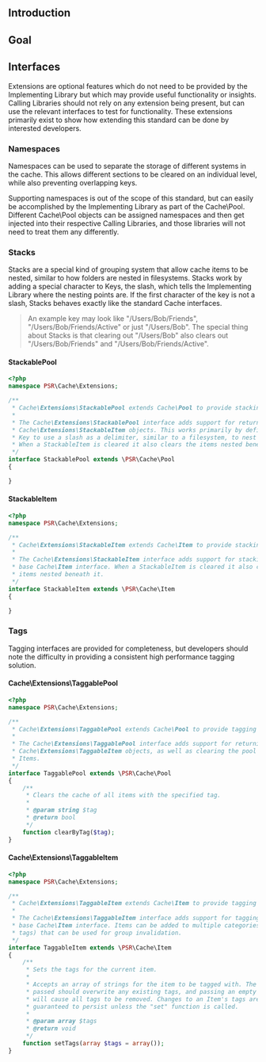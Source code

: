 ## Introduction



## Goal



## Interfaces

Extensions are optional features which do not need to be provided by the
Implementing Library but which may provide useful functionality or insights.
Calling Libraries should not rely on any extension being present, but can use
the relevant interfaces to test for functionality. These extensions primarily
exist to show how extending this standard can be done by interested developers.


### Namespaces

Namespaces can be used to separate the storage of different systems in the
cache. This allows different sections to be cleared on an individual level,
while also preventing overlapping keys.

Supporting namespaces is out of the scope of this standard, but can easily be
accomplished by the Implementing Library as part of the Cache\Pool. Different
Cache\Pool objects can be assigned namespaces and then get injected into their
respective Calling Libraries, and those libraries will not need to treat them
any differently.


### Stacks

Stacks are a special kind of grouping system that allow cache items to be
nested, similar to how folders are nested in filesystems. Stacks work by adding
a special character to Keys, the slash, which tells the Implementing Library
where the nesting points are. If the first character of the key is not a slash,
Stacks behaves exactly like the standard Cache interfaces.

> An example key may look like "/Users/Bob/Friends", "/Users/Bob/Friends/Active"
or just "/Users/Bob". The special thing about Stacks is that clearing out
"/Users/Bob" also clears out "/Users/Bob/Friends" and "/Users/Bob/Friends/Active".


#### StackablePool

```php
<?php
namespace PSR\Cache\Extensions;

/**
 * Cache\Extensions\StackablePool extends Cache\Pool to provide stacking support.
 *
 * The Cache\Extensions\StackablePool interface adds support for returning
 * Cache\Extensions\StackableItem objects. This works primarily by defining the
 * Key to use a slash as a delimiter, similar to a filesystem, to nest keys.
 * When a StackableItem is cleared it also clears the items nested beneath it.
 */
interface StackablePool extends \PSR\Cache\Pool
{

}
```


#### StackableItem

```php
<?php
namespace PSR\Cache\Extensions;

/**
 * Cache\Extensions\StackableItem extends Cache\Item to provide stacking support.
 *
 * The Cache\Extensions\StackableItem interface adds support for stacking to the
 * base Cache\Item interface. When a StackableItem is cleared it also clears the
 * items nested beneath it.
 */
interface StackableItem extends \PSR\Cache\Item
{

}

```


### Tags

Tagging interfaces are provided for completeness, but developers should note the
difficulty in providing a consistent high performance tagging solution.


#### Cache\Extensions\TaggablePool

```php
<?php
namespace PSR\Cache\Extensions;

/**
 * Cache\Extensions\TaggablePool extends Cache\Pool to provide tagging support.
 *
 * The Cache\Extensions\TaggablePool interface adds support for returning
 * Cache\Extensions\TaggableItem objects, as well as clearing the pool of tagged
 * Items.
 */
interface TaggablePool extends \PSR\Cache\Pool
{
    /**
     * Clears the cache of all items with the specified tag.
     *
     * @param string $tag
     * @return bool
     */
    function clearByTag($tag);
}
```


#### Cache\Extensions\TaggableItem

```php
<?php
namespace PSR\Cache\Extensions;

/**
 * Cache\Extensions\TaggableItem extends Cache\Item to provide tagging support.
 *
 * The Cache\Extensions\TaggableItem interface adds support for tagging to the
 * base Cache\Item interface. Items can be added to multiple categories (called
 * tags) that can be used for group invalidation.
 */
interface TaggableItem extends \PSR\Cache\Item
{
    /**
     * Sets the tags for the current item.
     *
     * Accepts an array of strings for the item to be tagged with. The tags
     * passed should overwrite any existing tags, and passing an empty array
     * will cause all tags to be removed. Changes to an Item's tags are not
     * guaranteed to persist unless the "set" function is called.
     *
     * @param array $tags
     * @return void
     */
    function setTags(array $tags = array());
}


```
